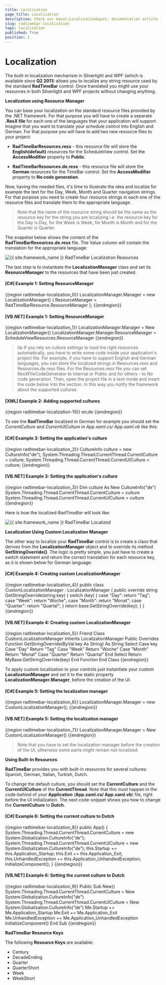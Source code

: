 ```yaml
---
title: Localization
page_title: Localization
description: Check our &quot;Localization&quot; documentation article for the RadTimeBar {{ site.framework_name }} control.
slug: radtimebar-localization
tags: localization
published: True
position: 1
---
```


# Localization

The built-in localization mechanism in Silverlight and WPF (which is available since __Q2 2011__) allows you to localize any string resource used by the standard __RadTimeBar__ control. Once translated you might use your resources in both Silverlight and WPF projects without changing anything.


__Localization using Resource Manager__

You can base your localization on the standard resource files provided by the .NET framework. For that purpose you will have to create a separate __.ResX file__ for each one of the languages that your application will support.
Imagine that you want to translate your schedule control into English and German. For that purpose you will have to add two new resource files to your project:

* __RadTimeBarResources.resx__ - this resource file will store the __English(default)__ resources for the ScheduleView control. Set the __AccessModifier__ property to __Public__. 

* __RadTimeBarResources.de.resx__ - this resource file will store the __German__ resources for the TimeBar control. Set the __AccessModifier__ property to __No code generation__. 

Now, having the needed files, it's time to illustrate the idea and localize for example the text for the Day, Week, Month and Quarter navigation strings. For that purpose you need to create four resource strings in each one of the resource files and translate them to the appropriate language.

>Note that the name of the resource string should be the same as the resource key for the string you are localizing i.e. the resource key for the Day is Day, for the Week is Week, for Month is Month and for the Quarter is Quarter.

The snapshot below shows the content of the __RadTimeBarResources.de.resx__ file. The Value column will contain the translation for the appropriate language:

![{{ site.framework_name }} RadTimeBar Localization Resources](images/radtimebar_resourcekeysTranslation.PNG)

The last step is to instantiate the __LocalizationManager__ class and set its __ResourceManager__ to the resources that have been just created.

#### __[C#] Example 1: Setting ResourceManager__
{{region radtimebar-localization_0}}
	LocalizationManager.Manager = new LocalizationManager()
	{
	  ResourceManager = RadTimeBarResource.ResourceManager
	};
{{endregion}}

#### __[VB.NET] Example 1: Setting ResourceManager__
{{region radtimebar-localization_1}}
	LocalizationManager.Manager = New LocalizationManager()
	LocalizationManager.Manager.ResourceManager = ScheduleViewResources.ResourceManager
{{endregion}}

>tip If you rely on culture settings to load the right resources automatically, you have to write some code inside your application's project file. For example, if you have to support English and German languages, you can store the localized strings in Resources.resx and Resources.de.resx files. For the Resources.resx file you can set ResXFileCodeGenerator to Internal or Public and for others - to No code generation. Then, open the project file in a text-mode and insert the code below into the section. In this way you notify the framework about the supported cultures

#### __[XML] Example 2: Adding supported cultures__
{{region radtimebar-localization-10}}
	<SupportedCultures>en;de</SupportedCultures>
{{endregion}}

To see the __RadTimeBar__ localized in German for example you should set the *CurrentCulture* and *CurrentUICulture* in *App.xaml.cs/ App.xaml.vb* like this:

#### __[C#] Example 3: Setting the application's culture__
{{region radtimebar-localization_2}}
	CultureInfo culture = new CultureInfo("de");
	System.Threading.Thread.CurrentThread.CurrentCulture = culture;
	System.Threading.Thread.CurrentThread.CurrentUICulture = culture;
{{endregion}}

#### __[VB.NET] Example 3: Setting the application's culture__
{{region radtimebar-localization_3}}
	Dim culture As New CultureInfo("de")
	System.Threading.Thread.CurrentThread.CurrentCulture = culture
	System.Threading.Thread.CurrentThread.CurrentUICulture = culture
{{endregion}}

Here is how the localized *RadTimeBar* will look like:

![{{ site.framework_name }} RadTimeBar Localized](images/radtimebar_localized.PNG)

__Localization Using Custom Localization Manager__

The other way to localize your __RadTimeBar__ control is to create a class that derives from the __LocalizationManager__ object and to override its method __GetStringOverride()__. The logic is pretty simple, you just have to create a switch statement and return the correct translation for each resource key, as it is shown below for German language:

#### __[C#] Example 4: Creating custom LocalizationManager__
{{region radtimebar-localization_4}}
	public class CustomLocalizationManager : LocalizationManager
	{
		public override string GetStringOverride(string key)
		{
			switch (key)
			{
				case "Day":
					return "Tag";
				case "Week":
					return "Woche";
				case "Month":
					return "Monat";
				case "Quarter":
					return "Quartal";
			}
			return base.GetStringOverride(key);
		}
	}
{{endregion}}

#### __[VB.NET] Example 4: Creating custom LocalizationManager__
{{region radtimebar-localization_5}}
	Friend Class CustomLocalizationManager Inherits LocalizationManager
	Public Overrides Function GetStringOverride(ByVal key As String) As String
	   Select Case key
	          Case "Day"
	               Return "Tag"
	          Case "Week"
	               Return "Woche"
	          Case "Month"
	               Return "Monat"
	          Case "Quarter"
	               Return "Quartal"
	    End Select
	Return MyBase.GetStringOverride(key)
	End Function
	End Class
{{endregion}}

To apply custom localization to your controls just instantiate your custom __LocalizationManager__ and set it to the static property __LocalizationManager.Manager__, before the creation of the UI.

#### __[C#] Example 5: Setting the localization manager__
{{region radtimebar-localization_6}}
	LocalizationManager.Manager = new CustomLocalizationManager();
{{endregion}}

#### __[VB.NET] Example 5: Setting the localization manager__
{{region radtimebar-localization_7}}
	LocalizationManager.Manager = New CustomLocalizationManager()
{{endregion}}

>Note that you have to set the localization manager before the creation of the UI, otherwise some parts might remain not-localized.

__Using Built-In Resources__

__RadTimeBar__ provides you with built-in resources for several cultures:  Spanish, German, Italian, Turkish, Dutch.

To change the default culture, you should set the __CurrentCulture__ and the __CurrentUICulture__ of the __CurrentThread__. Note that this must happen in the code-behind of your __Application__ (__App.xaml.cs/ App.xaml.vb__) file, right before the UI initialization. The next code-snippet shows you how to change the __CurrentCulture__ to __Dutch__.

#### __[C#] Example 6: Setting the current culture to Dutch__
{{region radtimebar-localization_8}}
	public App()
	{
	  System.Threading.Thread.CurrentThread.CurrentCulture = new System.Globalization.CultureInfo("de");
	  System.Threading.Thread.CurrentThread.CurrentUICulture = new System.Globalization.CultureInfo("de");
	  this.Startup += this.Application_Startup;
	  this.Exit += this.Application_Exit;
	  this.UnhandledException += this.Application_UnhandledException;
	  InitializeComponent();
	}
{{endregion}}

#### __[VB.NET] Example 6: Setting the current culture to Dutch__
{{region radtimebar-localization_9}}
	Public Sub New()
	   System.Threading.Thread.CurrentThread.CurrentCulture = New System.Globalization.CultureInfo("de")
	   System.Threading.Thread.CurrentThread.CurrentUICulture = New System.Globalization.CultureInfo("de")
	   Me.Startup += Me.Application_Startup
	   Me.Exit += Me.Application_Exit
	   Me.UnhandledException += Me.Application_UnhandledException
	   InitializeComponent()
	End Sub
{{endregion}}

__RadTimeBar Resource Keys__

The following __Resource Keys__ are available:
* Century 
* DecadeEnding 
* Quarter 
* QuarterShort 
* Week 
* WeekShort 